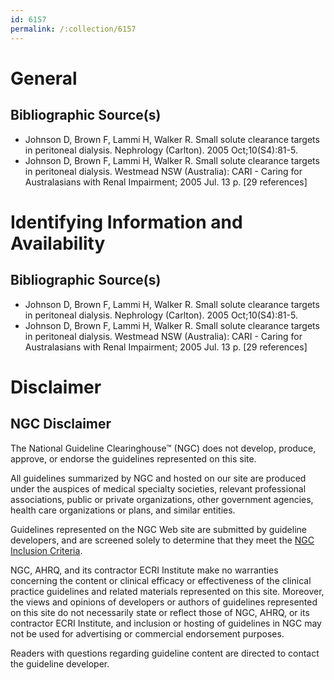 ```yaml
---
id: 6157
permalink: /:collection/6157
---
```


# General

## Bibliographic Source(s)

- Johnson D, Brown F, Lammi H, Walker R. Small solute clearance targets in peritoneal dialysis. Nephrology (Carlton). 2005 Oct;10(S4):81-5.
- Johnson D, Brown F, Lammi H, Walker R. Small solute clearance targets in peritoneal dialysis. Westmead NSW (Australia): CARI - Caring for Australasians with Renal Impairment; 2005 Jul. 13 p. [29 references]

# Identifying Information and Availability

## Bibliographic Source(s)

- Johnson D, Brown F, Lammi H, Walker R. Small solute clearance targets in peritoneal dialysis. Nephrology (Carlton). 2005 Oct;10(S4):81-5.
- Johnson D, Brown F, Lammi H, Walker R. Small solute clearance targets in peritoneal dialysis. Westmead NSW (Australia): CARI - Caring for Australasians with Renal Impairment; 2005 Jul. 13 p. [29 references]

# Disclaimer

## NGC Disclaimer

The National Guideline Clearinghouse™ (NGC) does not develop, produce, approve, or endorse the guidelines represented on this site.

All guidelines summarized by NGC and hosted on our site are produced under the auspices of medical specialty societies, relevant professional associations, public or private organizations, other government agencies, health care organizations or plans, and similar entities.

Guidelines represented on the NGC Web site are submitted by guideline developers, and are screened solely to determine that they meet the [NGC Inclusion Criteria](/help-and-about/summaries/inclusion-criteria).

NGC, AHRQ, and its contractor ECRI Institute make no warranties concerning the content or clinical efficacy or effectiveness of the clinical practice guidelines and related materials represented on this site. Moreover, the views and opinions of developers or authors of guidelines represented on this site do not necessarily state or reflect those of NGC, AHRQ, or its contractor ECRI Institute, and inclusion or hosting of guidelines in NGC may not be used for advertising or commercial endorsement purposes.

Readers with questions regarding guideline content are directed to contact the guideline developer.


